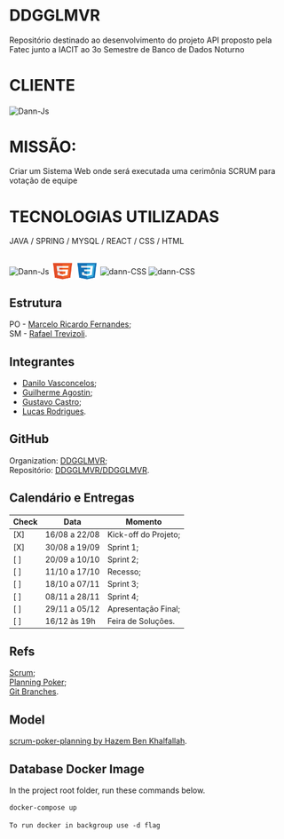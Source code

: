 # DDGGLMVR
Repositório destinado ao desenvolvimento do projeto API proposto pela Fatec junto a IACIT ao 3o Semestre de Banco de Dados Noturno

# CLIENTE
 <img align="center" alt="Dann-Js" height="80" width="140" src="https://pqtec.org.br/wpfiles/wp-content/uploads/2020/12/meta-image.jpg">


# MISSÃO:  
Criar um Sistema Web onde será executada uma cerimônia SCRUM para votação de equipe 

# TECNOLOGIAS UTILIZADAS
JAVA / SPRING / MYSQL / REACT / CSS / HTML
<div style="display: inline_block"><br>
  <img align="center" alt="Dann-Js" height="30" width="40" src="https://desenvolvimentoaberto.files.wordpress.com/2016/11/logoazuresql.png">
  <img align="center" alt="dann-HTML" height="30" width="40" src="https://raw.githubusercontent.com/devicons/devicon/master/icons/html5/html5-original.svg">
  <img align="center" alt="dann-CSS" height="30" width="40" src="https://raw.githubusercontent.com/devicons/devicon/master/icons/css3/css3-original.svg">
  <img align="center" alt="dann-CSS" height="30" width="40" src="https://icon-library.com/images/java-icon-png/java-icon-png-8.jpg">
  <img align="center" alt="dann-CSS" height="30" width="40" src="https://upload.wikimedia.org/wikipedia/commons/thumb/a/a7/React-icon.svg/1280px-React-icon.svg.png">
</div>


## Estrutura
PO - [Marcelo Ricardo Fernandes](https://github.com/MarceloRicardoFernandes);  
SM - [Rafael Trevizoli](https://github.com/rtrevizoli).  

## Integrantes
- [Danilo Vasconcelos](https://github.com/dannslima);  
- [Guilherme Agostin](https://github.com/GuilhermeAgostin);  
- [Gustavo Castro](https://github.com/gustavocastrow);  
- [Lucas Rodrigues](https://github.com/LucasMonteiiroo).  

## GitHub
Organization:   [DDGGLMVR](https://github.com/DDGGLMVR/);  
Repositório:    [DDGGLMVR/DDGGLMVR](https://github.com/DDGGLMVR/DDGGLMVR).  

## Calendário e Entregas 
Check | Data          | Momento
----- | ------------- | ---------------------
[X]   | 16/08 a 22/08 | Kick-off do Projeto;
[X]   | 30/08 a 19/09 | Sprint 1;
[ ]   | 20/09 a 10/10 | Sprint 2;
[ ]   | 11/10 a 17/10 | Recesso;
[ ]   | 18/10 a 07/11 | Sprint 3;
[ ]   | 08/11 a 28/11 | Sprint 4;
[ ]   | 29/11 a 05/12 | Apresentação Final;
[ ]   | 16/12 às 19h  | Feira de Soluções.

## Refs
[Scrum](https://www.voitto.com.br/blog/artigo/scrum);  
[Planning Poker](https://www.voitto.com.br/blog/artigov2/planning-poker);  
[Git Branches](https://medium.com/@luizcarvalho/modelo-de-ger%C3%AAncia-de-branchs-de-sucesso-para-git-54955f876c7).  

## Model
[scrum-poker-planning by Hazem Ben Khalfallah](https://github.com/Hazem-Ben-Khalfallah/scrum-poker-planning).

## Database Docker Image
In the project root folder, run these commands below.
```bash
docker-compose up
```  
`To run docker in backgroup use -d flag`